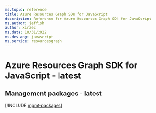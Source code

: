 ```yaml
---
ms.topic: reference
title: Azure Resources Graph SDK for JavaScript
description: Reference for Azure Resources Graph SDK for JavaScript
ms.author: jeffish
author: xirzec
ms.data: 10/31/2022
ms.devlang: javascript
ms.service: resourcesgraph
---
```

# Azure Resources Graph SDK for JavaScript - latest

## Management packages - latest
[!INCLUDE [mgmt-packages](resources-graph-mgmt-index.md)]